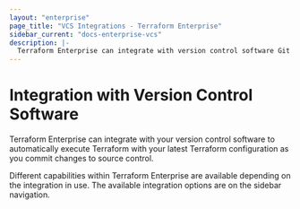 ```yaml
---
layout: "enterprise"
page_title: "VCS Integrations - Terraform Enterprise"
sidebar_current: "docs-enterprise-vcs"
description: |-
  Terraform Enterprise can integrate with version control software Git and GitHub.
---
```


# Integration with Version Control Software

Terraform Enterprise can integrate with your version control software to
automatically execute Terraform with your latest Terraform configuration as you
commit changes to source control.

Different capabilities within Terraform Enterprise are available depending on
the integration in use. The available integration options are on the sidebar
navigation.
